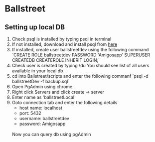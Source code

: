 # Ballstreet

## Setting up local DB
<ol>
<li>Check psql is installed by typing psql in terminal</li>
<li>If not installed, download and install psql from <a href="https://www.postgresql.org/download/">here</a> </li>
<li>If installed, create user ballstreetdev using the following command `CREATE ROLE ballstreetdev PASSWORD 'Amigosapp' SUPERUSER CREATEDB CREATEROLE INHERIT LOGIN;`</li>
<li>Check user is created by typing \du You should see list of all users available in your local db</li>
<li>cd into Ballstreet/scripts and enter the following commanf `psql -d ballstreetDev -f backup.sql`</li>
<li>Open PgAdmin using chrome.</li>
<li>Right click Servers and click create -> server</li>
<li>Enter name as 'ballstreetLocal'</li>
<li>
Goto connection tab and enter the following details
<ul>
<li>host name: localhost</li>
<li>port: 5432</li>
<li>username: ballstreetdev</li>
<li>password: Amigosapp</li>
</ul>
<br/>Now you can query db using pgAdmin
</li>
</ol>
